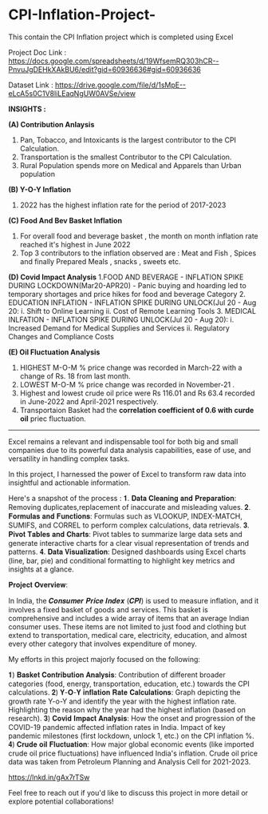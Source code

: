 # CPI-Inflation-Project-
This contain the CPI Inflation project which is completed using Excel

Project Doc Link : https://docs.google.com/spreadsheets/d/19WfsemRQ303hCR--PnvuJgDEHkXAkBU6/edit?gid=60936636#gid=60936636

Dataset Link : https://drive.google.com/file/d/1sMpE--eLcA5s0C1V8liLEaqNgUW0AVSe/view

**INSIGHTS :**

**(A) Contribution Anlaysis**
1. Pan, Tobacco, and Intoxicants is the largest contributor to the CPI Calculation.
2. Transportation is the smallest Contributor to the CPI Calculation.
3. Rural Population spends more on Medical and Apparels than Urban population

**(B) Y-O-Y Inflation**
1. 2022 has the highest inflation rate for the period of 2017-2023											 

**(C) Food And Bev Basket Inflation**
1. For overall food and beverage basket , the month on month inflation rate reached it's highest in June 2022							
2. Top 3 contributors to the inflation observed are : Meat and Fish , Spices and finally Prepared Meals , snacks , sweets etc.					

**(D) Covid Impact Analysis**
1.FOOD AND BEVERAGE - INFLATION SPIKE DURING LOCKDOWN(Mar20-APR20) - Panic buying and hoarding led to temporary shortages and price hikes for food and beverage Category
2. EDUCATION INFLATION	- INFLATION SPIKE DURING UNLOCK(Jul 20 - Aug 20:
  i. Shift to Online Learning
  ii. Cost of Remote Learning Tools
3. MEDICAL INLFATION - INFLATION SPIKE DURING UNLOCK(Jul 20 - Aug 20):
   i. Increased Demand for Medical Supplies and Services
   ii. Regulatory Changes and Compliance Costs

**(E) Oil Fluctuation Analysis**
1. HIGHEST M-O-M % price change was recorded in March-22 with a change of Rs. 18 from last month.					
2. LOWEST M-O-M % price change was recorded in November-21 .					
3. Highest and lowest crude oil price were Rs 116.01 and Rs 63.4 recorded in June-2022 and April-2021 respectively.					
4. Transportaion Basket had the **correlation coefficient of 0.6 with curde oil** priec fluctuation.

 
--------------------------------------------------------------------------------------------------------------------------------------------------------------------------------------------------------------------
Excel remains a relevant and indispensable tool for both big and small companies due to its powerful data analysis capabilities, ease of use, and versatility in handling complex tasks.

In this project, I harnessed the power of Excel to transform raw data into insightful and actionable information.

Here's a snapshot of the process :
𝟏. 𝐃𝐚𝐭𝐚 𝐂𝐥𝐞𝐚𝐧𝐢𝐧𝐠 𝐚𝐧𝐝 𝐏𝐫𝐞𝐩𝐚𝐫𝐚𝐭𝐢𝐨𝐧: Removing duplicates,replacement of inaccurate and misleading values.
𝟐. 𝐅𝐨𝐫𝐦𝐮𝐥𝐚𝐬 𝐚𝐧𝐝 𝐅𝐮𝐧𝐜𝐭𝐢𝐨𝐧𝐬: Formulas such as VLOOKUP, INDEX-MATCH, SUMIFS, and CORREL to perform complex calculations, data retrievals.
𝟑. 𝐏𝐢𝐯𝐨𝐭 𝐓𝐚𝐛𝐥𝐞𝐬 𝐚𝐧𝐝 𝐂𝐡𝐚𝐫𝐭𝐬: Pivot tables to summarize large data sets and generate interactive charts for a clear visual representation of trends and patterns.
𝟒. 𝐃𝐚𝐭𝐚 𝐕𝐢𝐬𝐮𝐚𝐥𝐢𝐳𝐚𝐭𝐢𝐨𝐧: Designed dashboards using Excel charts (line, bar, pie) and conditional formatting to highlight key metrics and insights at a glance.

𝐏𝐫𝐨𝐣𝐞𝐜𝐭 𝐎𝐯𝐞𝐫𝐯𝐢𝐞𝐰:

In India, the 𝑪𝒐𝒏𝒔𝒖𝒎𝒆𝒓 𝑷𝒓𝒊𝒄𝒆 𝑰𝒏𝒅𝒆𝒙 (𝑪𝑷𝑰) is used to measure inflation, and it involves a fixed basket of goods and services. This basket is comprehensive and includes a wide array of items that an average Indian consumer uses. These items are not limited to just food and clothing but extend to transportation, medical care, electricity, education, and almost every other category that involves expenditure of money. 

My efforts in this project majorly focused on the following:

𝟏) 𝐁𝐚𝐬𝐤𝐞𝐭 𝐂𝐨𝐧𝐭𝐫𝐢𝐛𝐮𝐭𝐢𝐨𝐧 𝐀𝐧𝐚𝐥𝐲𝐬𝐢𝐬: Contribution of different broader categories (food, energy, transportation, education, etc.) towards the CPI calculations.
𝟐) 𝐘-𝐎-𝐘 𝐢𝐧𝐟𝐥𝐚𝐭𝐢𝐨𝐧 𝐑𝐚𝐭𝐞 𝐂𝐚𝐥𝐜𝐮𝐥𝐚𝐭𝐢𝐨𝐧𝐬: Graph depicting the growth rate Y-o-Y and identify the year with the highest inflation rate. Highlighting the reason why the year had the highest inflation (based on research).
𝟑) 𝐂𝐨𝐯𝐢𝐝 𝐈𝐦𝐩𝐚𝐜𝐭 𝐀𝐧𝐚𝐥𝐲𝐬𝐢𝐬:  How the onset and progression of the COVID-19 pandemic affected inflation rates in India. Impact of key pandemic milestones (first lockdown, unlock 1, etc.) on the CPI inflation %.
𝟒) 𝐂𝐫𝐮𝐝𝐞 𝐨𝐢𝐥 𝐅𝐥𝐮𝐜𝐭𝐮𝐚𝐭𝐢𝐨𝐧: How major global economic events (like imported crude oil price fluctuations) have influenced India's inflation. Crude oil price data was taken from Petroleum Planning and Analysis Cell for 2021-2023. 
 
https://lnkd.in/gAx7rTSw

Feel free to reach out if you'd like to discuss this project in more detail or explore potential collaborations!
